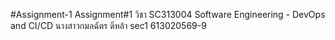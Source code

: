 #Assignment-1
Assignment#1 วิชา SC313004 Software Engineering - DevOps and CI/CD 
นางสาวกมลฉัตร ดีหล้า sec1 613020569-9
